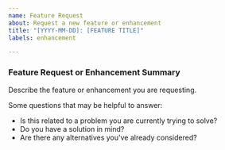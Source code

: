 ```yaml
---
name: Feature Request
about: Request a new feature or enhancement
title: "[YYYY-MM-DD]: [FEATURE TITLE]"
labels: enhancement

---
```


### Feature Request or Enhancement Summary

Describe the feature or enhancement you are requesting.

Some questions that may be helpful to answer:

- Is this related to a problem you are currently trying to solve?
- Do you have a solution in mind?
- Are there any alternatives you've already considered?